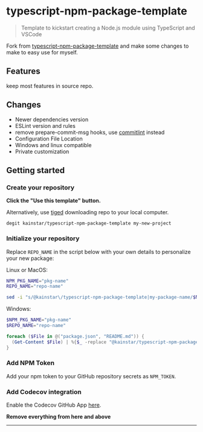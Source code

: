 # typescript-npm-package-template

> Template to kickstart creating a Node.js module using TypeScript and VSCode

Fork from [typescript-npm-package-template](https://github.com/ryansonshine/typescript-npm-package-template) and make some changes to make to easy use for myself.

## Features

keep most features in source repo.

## Changes

- Newer dependencies version
- ESLint version and rules
- remove prepare-commit-msg hooks, use [commitlint](https://github.com/conventional-changelog/commitlint) instead
- Configuration File Location
- Windows and linux compatible
- Private customization

## Getting started

### Create your repository

**Click the "Use this template" button.**

Alternatively, use [tiged](https://github.com/tiged/tiged) downloading repo to your local computer.

```
degit kainstar/typescript-npm-package-template my-new-project
```

### Initialize your repository

Replace `REPO_NAME` in the script below with your own details to personalize your new package:

Linux or MacOS:

```bash
NPM_PKG_NAME="pkg-name"
REPO_NAME="repo-name"

sed -i "s/@kainstar\/typescript-npm-package-template|my-package-name/$NPM_PKG_NAME/g; s/typescript-npm-package-template/$REPO_NAME/g" package.json README.md
```

Windows:

```powershell
$NPM_PKG_NAME="pkg-name"
$REPO_NAME="repo-name"

foreach ($File in @("package.json", "README.md")) {
  (Get-Content $File) | %{$_ -replace "@kainstar/typescript-npm-package-template|my-package-name", $NPM_PKG_NAME} | %{$_ -replace "typescript-npm-package-template", $REPO_NAME} | Set-Content $File
}
```

### Add NPM Token

Add your npm token to your GitHub repository secrets as `NPM_TOKEN`.

### Add Codecov integration

Enable the Codecov GitHub App [here](https://github.com/apps/codecov).

**Remove everything from here and above**

---
